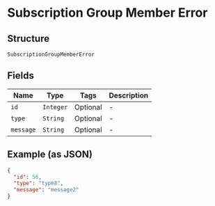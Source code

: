 
# Subscription Group Member Error

## Structure

`SubscriptionGroupMemberError`

## Fields

| Name | Type | Tags | Description |
|  --- | --- | --- | --- |
| `id` | `Integer` | Optional | - |
| `type` | `String` | Optional | - |
| `message` | `String` | Optional | - |

## Example (as JSON)

```json
{
  "id": 56,
  "type": "type8",
  "message": "message2"
}
```

